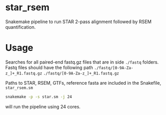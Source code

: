 # star_rsem
Snakemake pipeline to run STAR 2-pass alignment followed by RSEM quantification. 

# Usage
Searches for all paired-end fastq.gz files that are in side `./fastq` folders. 
Fastq files should have the following path  `./fastq/[0-9A-Za-z_]+_R1.fastq.gz` `./fastq/[0-9A-Za-z_]+_R1.fastq.gz`  

Paths to STAR, RSEM, GTFs, reference fasta are included in the Snakefile, `star_rsem.sm`
```bash
snakemake -p -s star.sm -j 24
```
will run the pipeline using 24 cores. 

